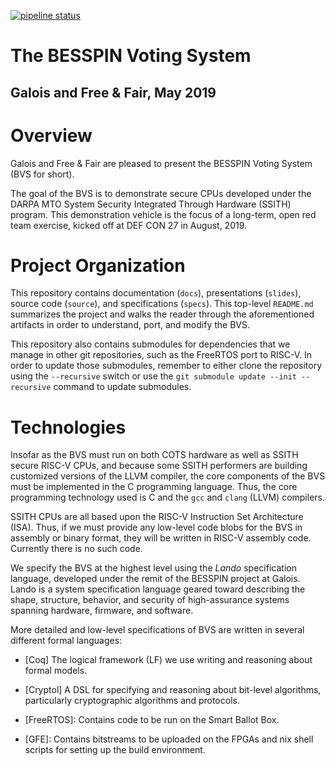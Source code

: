 [![pipeline status](https://gitlab-ext.galois.com/ssith/voting-system/badges/master/pipeline.svg)](https://gitlab-ext.galois.com/ssith/voting-system/commits/master)

# The BESSPIN Voting System
## Galois and Free & Fair, May 2019

# Overview

Galois and Free & Fair are pleased to present the BESSPIN Voting
System (BVS for short).

The goal of the BVS is to demonstrate secure CPUs developed under the
DARPA MTO System Security Integrated Through Hardware (SSITH)
program.  This demonstration vehicle is the focus of a long-term, open
red team exercise, kicked off at DEF CON 27 in August, 2019.

# Project Organization

This repository contains documentation (`docs`), presentations
(`slides`), source code (`source`), and specifications (`specs`).
This top-level `README.md` summarizes the project and walks the reader
through the aforementioned artifacts in order to understand, port, and
modify the BVS.

This repository also contains submodules for dependencies that we
manage in other git repositories, such as the FreeRTOS port to RISC-V.
In order to update those submodules, remember to either clone the
repository using the `--recursive` switch or use the `git submodule
update --init --recursive` command to update submodules.

# Technologies

Insofar as the BVS must run on both COTS hardware as well as SSITH
secure RISC-V CPUs, and because some SSITH performers are building
customized versions of the LLVM compiler, the core components of the
BVS must be implemented in the C programming language.  Thus, the core
programming technology used is C and the `gcc` and `clang` (LLVM)
compilers.

SSITH CPUs are all based upon the RISC-V Instruction Set Architecture
(ISA).  Thus, if we must provide any low-level code blobs for the BVS
in assembly or binary format, they will be written in RISC-V assembly
code.  Currently there is no such code.

We specify the BVS at the highest level using the *Lando*
specification language, developed under the remit of the BESSPIN
project at Galois.  Lando is a system specification language geared
toward describing the shape, structure, behavior, and security of
high-assurance systems spanning hardware, firmware, and software.

More detailed and low-level specifications of BVS are written in
several different formal languages:

- [Coq] The logical framework (LF) we use writing and reasoning about
  formal models.

- [Cryptol] A DSL for specifying and reasoning about bit-level
  algorithms, particularly cryptographic algorithms and protocols.

- [FreeRTOS]: Contains code to be run on the Smart Ballot Box.

- [GFE]: Contains bitstreams to be uploaded on the FPGAs and nix shell
  scripts for setting up the build environment.
